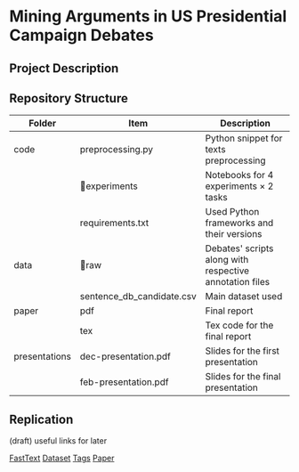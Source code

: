# Mining Arguments in US Presidential Campaign Debates

## Project Description 

## Repository Structure 

|Folder   |Item   |Description   |
|---|---|---|
|code   |preprocessing.py   |Python snippet for texts preprocessing   |
|   |:file_folder:experiments   |Notebooks for 4 experiments ×  2 tasks |
|   |requirements.txt   |Used Python frameworks and their versions   |
|data   |:file_folder:raw   |Debates' scripts along with respective annotation files   |
|   |sentence_db_candidate.csv   |Main dataset used   |
|paper   |pdf   |Final report   |
|   |tex   |Tex code for the final report   |
|presentations   |dec-presentation.pdf   |Slides for the first presentation |
|   |feb-presentation.pdf   |Slides for the final presentation   |

## Replication 

(draft) useful links for later

[FastText](https://fasttext.cc/docs/en/english-vectors.html)
[Dataset](https://github.com/ElecDeb60To16/Dataset)
[Tags](https://web.archive.org/web/20190206204307/https://www.clips.uantwerpen.be/pages/mbsp-tags)
[Paper](https://aclanthology.org/P19-1463/)
